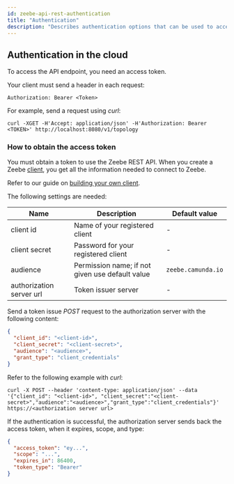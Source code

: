 ```yaml
---
id: zeebe-api-rest-authentication
title: "Authentication"
description: "Describes authentication options that can be used to access Zeebe REST API."
---
```


## Authentication in the cloud

To access the API endpoint, you need an access token.

Your client must send a header in each request:

`Authorization: Bearer <Token>`

For example, send a request using _curl_:

```shell
curl -XGET -H'Accept: application/json' -H'Authorization: Bearer <TOKEN>' http://localhost:8080/v1/topology
```

### How to obtain the access token

You must obtain a token to use the Zeebe REST API. When you create a Zeebe [client](/guides/setup-client-connection-credentials.md), you get all the information needed to connect to Zeebe.

Refer to our guide on [building your own client](../build-your-own-client.md).

The following settings are needed:

| Name                     | Description                                     | Default value      |
| ------------------------ | ----------------------------------------------- | ------------------ |
| client id                | Name of your registered client                  | -                  |
| client secret            | Password for your registered client             | -                  |
| audience                 | Permission name; if not given use default value | `zeebe.camunda.io` |
| authorization server url | Token issuer server                             | -                  |

Send a token issue _POST_ request to the authorization server with the following content:

```json
{
  "client_id": "<client-id>",
  "client_secret": "<client-secret>",
  "audience": "<audience>",
  "grant_type": "client_credentials"
}
```

Refer to the following example with _curl_:

```shell
curl -X POST --header 'content-type: application/json' --data '{"client_id": "<client-id>", "client_secret":"<client-secret>","audience":"<audience>","grant_type":"client_credentials"}' https://<authorization server url>
```

If the authentication is successful, the authorization server sends back the access token, when it expires, scope, and type:

```json
{
  "access_token": "ey...",
  "scope": "...",
  "expires_in": 86400,
  "token_type": "Bearer"
}
```

